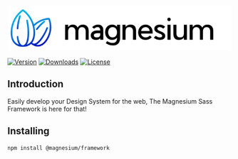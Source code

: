 <div align="center">

![Magnesium Design](.github/banner.svg)

</div>

[![Version](https://flat.badgen.net/npm/v/@magnesium/framework)](https://www.npmjs.com/package/@magnesium/framework)
[![Downloads](https://flat.badgen.net/npm/dt/@magnesium/framework)](https://www.npmjs.com/package/@magnesium/framework)
[![License](https://flat.badgen.net/npm/license/@magnesium/framework)](https://www.npmjs.com/package/@magnesium/framework)

## Introduction

Easily develop your Design System for the web, The Magnesium Sass Framework is here for that!

## Installing

```shell
npm install @magnesium/framework
```
